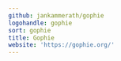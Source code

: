 ```yaml
---
github: jankammerath/gophie
logohandle: gophie
sort: gophie
title: Gophie
website: 'https://gophie.org/'
---
```

